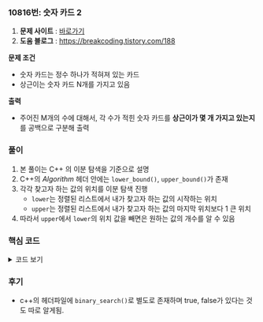 ### 10816번: 숫자 카드 2

1. **문제 사이트** : [바로가기](https://www.acmicpc.net/problem/10816)
2. **도움 블로그** : https://breakcoding.tistory.com/188

**문제 조건**
- 숫자 카드는 정수 하나가 적혀져 있는 카드
- 상근이는 숫자 카드 N개를 가지고 있음

**출력**  
- 주어진 M개의 수에 대해서, 각 수가 적힌 숫자 카드를 **상근이가 몇 개 가지고 있는지**를 공백으로 구분해 출력

### 풀이
1. 본 풀이는 C++ 의 이분 탐색을 기준으로 설명
2. C++의 _Algorithm_ 헤더 안에는 `lower_bound()`, `upper_bound()`가 존재
3. 각각 찾고자 하는 값의 위치를 이분 탐색 진행
    - `lower`는 정렬된 리스트에서 내가 찾고자 하는 값의 시작하는 위치
    - `upper`는 정렬된 리스트에서 내가 찾고자 하는 값의 마지막 위치보다 1 큰 위치
4. 따라서 `upper`에서 `lower`의 위치 값을 빼면은 원하는 값의 개수를 알 수 있음

### 핵심 코드

<details>
<summary>코드 보기</summary>

```cpp
void solve() {
    sort(cards.begin(), cards.end());
    
    for(int amount : amounts) {
        int st_idx = lower_bound(cards.begin(), cards.end(), amount) - cards.begin();
        int end_idx = upper_bound(cards.begin(), cards.end(), amount) - cards.begin();
        cout << end_idx - st_idx << ' ';
    }
}
```
- 입력받은 `cards`를 오름차순으로 정렬
- 찾고자 하는 카드인 `amount`를 값으로 `lower_bound()`, `upper_bound()`를 통해 위치를 찾음
- 정확한 위치를 저장하기 위해선 뒤에 리스트의 시작 위치를 빼야 함.
- 찾고자 하는 위치를 `st_idx`, `end_idx`에 저장한 후 각 차이를 출력
</details>

### 후기
- c++의 헤더파일에 `binary_search()`로 별도로 존재하며 true, false가 있다는 것도 따로 알게됨.